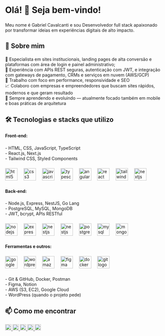 <h1 align="left">Olá! 👋 Seja bem-vindo!</h1>

###

<p align="left">Meu nome é Gabriel Cavalcanti e sou Desenvolvedor full stack apaixonado por transformar ideias em experiências digitais de alto impacto.</p>

###

<h2 align="left">🚀 Sobre mim</h2>

###

<p align="left">🎯 Especialista em sites institucionais, landing pages de alta conversão e plataformas com área de login e painel administrativo;<br>🔐 Experiência com APIs REST seguras, autenticação com JWT, e integração com gateways de pagamento, CRMs e serviços em nuvem (AWS/GCP)<br>🔄 Trabalho com foco em performance, responsividade e SEO<br>📈 Colaboro com empresas e empreendedores que buscam sites rápidos, modernos e que geram resultado<br>🧠 Sempre aprendendo e evoluindo — atualmente focado também em mobile e boas práticas de arquitetura</p>

###

<h2 align="left">🛠️ Tecnologias e stacks que utilizo</h2>

###

<h4 align="left">Front-end:</h4>

###

<p align="left">- HTML, CSS, JavaScript, TypeScript<br>- React.js, Next.js<br>- Tailwind CSS, Styled Components</p>

###

<div align="left">
  <img src="https://cdn.jsdelivr.net/gh/devicons/devicon/icons/html5/html5-original.svg" height="40" alt="html5 logo"  />
  <img width="12" />
  <img src="https://cdn.jsdelivr.net/gh/devicons/devicon/icons/css3/css3-original.svg" height="40" alt="css3 logo"  />
  <img width="12" />
  <img src="https://cdn.jsdelivr.net/gh/devicons/devicon/icons/javascript/javascript-original.svg" height="40" alt="javascript logo"  />
  <img width="12" />
  <img src="https://cdn.jsdelivr.net/gh/devicons/devicon/icons/typescript/typescript-original.svg" height="40" alt="typescript logo"  />
  <img width="12" />
  <img src="https://cdn.jsdelivr.net/gh/devicons/devicon/icons/angularjs/angularjs-original.svg" height="40" alt="angularjs logo"  />
  <img width="12" />
  <img src="https://cdn.jsdelivr.net/gh/devicons/devicon/icons/react/react-original.svg" height="40" alt="react logo"  />
  <img width="12" />
  <img src="https://cdn.jsdelivr.net/gh/devicons/devicon@latest/icons/tailwindcss/tailwindcss-original.svg" height="40" alt="tailwindcss logo"  />
  <img width="12" />
  <img src="https://cdn.jsdelivr.net/gh/devicons/devicon/icons/nextjs/nextjs-original.svg" height="40" alt="nextjs logo"  />
</div>

###

<h4 align="left">Back-end:</h4>

###

<p align="left">- Node.js, Express, NestJS, Go Lang<br>- PostgreSQL, MySQL, MongoDB<br>- JWT, bcrypt, APIs RESTful</p>

###

<div align="left">
  <img src="https://cdn.jsdelivr.net/gh/devicons/devicon/icons/nodejs/nodejs-original.svg" height="40" alt="nodejs logo"  />
  <img width="12" />
  <img src="https://cdn.jsdelivr.net/gh/devicons/devicon/icons/express/express-original.svg" height="40" alt="express logo"  />
  <img width="12" />
  <img src="https://cdn.jsdelivr.net/gh/devicons/devicon/icons/nestjs/nestjs-original.svg" height="40" alt="nestjs logo"  />
  <img width="12" />
  <img src="https://cdn.jsdelivr.net/gh/devicons/devicon@latest/icons/go/go-original-wordmark.svg" height="40" alt="nestjs logo"  />
  <img width="12" />          
  <img src="https://cdn.jsdelivr.net/gh/devicons/devicon/icons/postgresql/postgresql-original.svg" height="40" alt="postgresql logo"  />
  <img width="12" />
  <img src="https://cdn.jsdelivr.net/gh/devicons/devicon/icons/mysql/mysql-original.svg" height="40" alt="mysql logo"  />
  <img width="12" />
  <img src="https://cdn.jsdelivr.net/gh/devicons/devicon/icons/mongodb/mongodb-original.svg" height="40" alt="mongodb logo"  />
</div>

###

<h4 align="left">Ferramentas e outros:</h4>

###

<div align="left">
  <img src="https://cdn.jsdelivr.net/gh/devicons/devicon/icons/googlecloud/googlecloud-original.svg" height="40" alt="googlecloud logo"  />
  <img width="12" />
  <img src="https://cdn.jsdelivr.net/gh/devicons/devicon/icons/wordpress/wordpress-original.svg" height="40" alt="wordpress logo"  />
  <img width="12" />
  <img src="https://cdn.jsdelivr.net/gh/devicons/devicon/icons/amazonwebservices/amazonwebservices-line-wordmark.svg" height="40" alt="amazonwebservices logo"  />
  <img width="12" />
  <img src="https://cdn.jsdelivr.net/gh/devicons/devicon/icons/figma/figma-original.svg" height="40" alt="figma logo"  />
  <img width="12" />
  <img src="https://cdn.jsdelivr.net/gh/devicons/devicon/icons/docker/docker-original.svg" height="40" alt="docker logo"  />
  <img width="12" />
  <img src="https://cdn.jsdelivr.net/gh/devicons/devicon/icons/git/git-original.svg" height="40" alt="git logo"  />
</div>

###

<p align="left">- Git & GitHub, Docker, Postman<br>- Figma, Notion<br>- AWS (S3, EC2), Google Cloud<br>- WordPress (quando o projeto pede)</p>

###

<h2 align="left">📫 Como me encontrar</h2>

###

<p align="left">
  <a href="https://gabrielcavalcanti.tech" target="_blank">
    <img alt="Portfólio" height="20" src="https://img.shields.io/badge/Portfólio-4b8bbe?style=for-the-badge&logo=internet-explorer&logoColor=white"/>
  </a>
  <a href="mailto:gabrielmoc2010@gmail.com">
    <img alt="E-mail" height="20" src="https://img.shields.io/badge/E--mail-D14836?style=for-the-badge&logo=gmail&logoColor=white"/>
  </a>
  <a href="https://linkedin.com/in/gabrielmoc/" target="_blank">
    <img alt="LinkedIn" height="20" src="https://img.shields.io/badge/LinkedIn-0A66C2?style=for-the-badge&logo=linkedin&logoColor=white"/>
  </a>
  <a href="https://instagram.com/gabrielmoc__" target="_blank">
    <img alt="Instagram" height="20" src="https://img.shields.io/badge/Instagram-E4405F?style=for-the-badge&logo=instagram&logoColor=white"/>
  </a>
  <a href="https://wa.me/5581982071988" target="_blank">
    <img alt="WhatsApp" height="20" src="https://img.shields.io/badge/WhatsApp-25D366?style=for-the-badge&logo=whatsapp&logoColor=white"/>
  </a>
</p>
